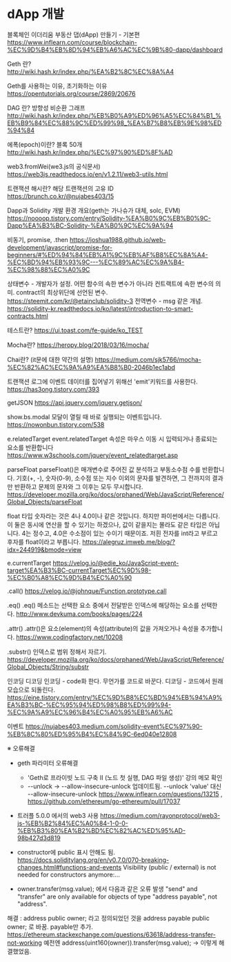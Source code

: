 # dApp 개발

블록체인 이더리움 부동산 댑(dApp) 만들기 - 기본편  
https://www.inflearn.com/course/blockchain-%EC%9D%B4%EB%8D%94%EB%A6%AC%EC%9B%80-dapp/dashboard


Geth 란?  
http://wiki.hash.kr/index.php/%EA%B2%8C%EC%8A%A4  

Geth를 사용하는 이유, 초기화하는 이유  
https://opentutorials.org/course/2869/20676  

DAG 란? 방향성 비순환 그래프  
http://wiki.hash.kr/index.php/%EB%B0%A9%ED%96%A5%EC%84%B1_%EB%B9%84%EC%88%9C%ED%99%98_%EA%B7%B8%EB%9E%98%ED%94%84  

에폭(epoch)이란? 블록 50개  
http://wiki.hash.kr/index.php/%EC%97%90%ED%8F%AD   

web3.fromWei(we3.js의 공식문서)  
https://web3js.readthedocs.io/en/v1.2.11/web3-utils.html  

트랜잭션 해시란? 해당 트랜잭션의 고유 ID  
https://brunch.co.kr/@nujabes403/15  

Dapp과 Solidity 개발 환경 개요(geth는 가나슈가 대체, solc, EVM)  
https://noooop.tistory.com/entry/Solidity-%EA%B0%9C%EB%B0%9C-Dapp%EA%B3%BC-Solidity-%EA%B0%9C%EC%9A%94  

비동기, promise, .then
https://joshua1988.github.io/web-development/javascript/promise-for-beginners/#%ED%94%84%EB%A1%9C%EB%AF%B8%EC%8A%A4-%EC%BD%94%EB%93%9C---%EC%89%AC%EC%9A%B4-%EC%98%88%EC%A0%9C

상태변수 - 개발자가 설정. 어떤 함수의 속한 변수가 아니라 컨트랙트에 속한 변수의 의미. contract의 최상위단에 선언된 변수. https://steemit.com/kr/@etainclub/solidity-3
전역변수 - msg 같은 개념. https://solidity-kr.readthedocs.io/ko/latest/introduction-to-smart-contracts.html

테스트란?
https://ui.toast.com/fe-guide/ko_TEST

Mocha란?
https://heropy.blog/2018/03/16/mocha/

Chai란? (it문에 대한 약간의 설명)
https://medium.com/sjk5766/mocha-%EC%82%AC%EC%9A%A9%EA%B8%B0-2046b1ec1abd

트랜잭션 로그에 이벤트 데이터를 집어넣기 위해선 'emit'키워드를 사용한다. 
https://has3ong.tistory.com/393

getJSON
https://api.jquery.com/jquery.getjson/

show.bs.modal
모달이 열릴 때 바로 실행되는 이벤트입니다.
https://nowonbun.tistory.com/538

e.relatedTarget
event.relatedTarget 속성은 마우스 이동 시 입력되거나 종료되는 요소를 반환합니다
https://www.w3schools.com/jquery/event_relatedtarget.asp

parseFloat
parseFloat()은 매개변수로 주어진 값 분석하고 부동소수점 수를 반환합니다. 기호(+, -), 숫자(0-9), 소수점 또는 지수 이외의 문자를 발견하면, 그 전까지의 결과만 반환하고 문제의 문자와 그 이후는 모두 무시합니다.
https://developer.mozilla.org/ko/docs/orphaned/Web/JavaScript/Reference/Global_Objects/parseFloat

float 타입
숫자라는 것은 4나 4.0이나 같은 것입니다. 하지만 파이썬에서는 다릅니다. 이 둘은 동시에 연산을 할 수 있기는 하겠으나, 값이 같을지는 몰라도 같은 타입은 아닙니다. 4는 정수고, 4.0은 수소점이 있는 수이기 때문이죠. 저흰 전자를 int라고 부르고 후자를 float이라고 부릅니다.
https://alegruz.imweb.me/blog/?idx=244919&bmode=view

e.currentTarget
https://velog.io/@edie_ko/JavaScript-event-target%EA%B3%BC-currentTarget%EC%9D%98-%EC%B0%A8%EC%9D%B4%EC%A0%90

.call() 
https://velog.io/@johnque/Function.prototype.call

.eq()
.eq() 메소드는 선택한 요소 중에서 전달받은 인덱스에 해당하는 요소를 선택한다.
http://www.devkuma.com/books/pages/224

.attr()
.attr()은 요소(element)의 속성(attribute)의 값을 가져오거나 속성을 추가합니다.
https://www.codingfactory.net/10208

.substr() 인덱스로 범위 정해서 자르기.
https://developer.mozilla.org/ko/docs/orphaned/Web/JavaScript/Reference/Global_Objects/String/substr

인코딩 디코딩
인코딩 - code화 한다. 무언가를 코드로 바꾼다.
디코딩 - 코드에서 원래 모습으로 되돌린다.
https://eine.tistory.com/entry/%EC%9D%B8%EC%BD%94%EB%94%A9%EA%B3%BC-%EC%95%94%ED%98%B8%ED%99%94-%EC%9A%A9%EC%96%B4%EC%A0%95%EB%A6%AC

이벤트 
https://nujabes403.medium.com/solidity-event%EC%97%90-%EB%8C%80%ED%95%B4%EC%84%9C-6ed040e12808

※ 오류해결
- geth 파라미터 오류해결
    * 'Geth로 프라이빗 노드 구축 II (노드 첫 실행, DAG 파일 생성)' 강의 메모 확인
    * --unlock -> --allow-insecure-unlock
    업데이트됨. --unlock 'value' 대신 --allow-insecure-unlock
    https://www.inflearn.com/questions/13215 , https://github.com/ethereum/go-ethereum/pull/17037         

- 트러플 5.0.0 에서의 web3 사용 
https://medium.com/rayonprotocol/web3-js-%EB%B2%84%EC%A0%84-1-0-0-%EB%B3%80%EA%B2%BD%EC%82%AC%ED%95%AD-98b427d3d819

- constructor에 public 표시 안해도 됨.
https://docs.soliditylang.org/en/v0.7.0/070-breaking-changes.html#functions-and-events
Visibility (public / external) is not needed for constructors anymore:...

- owner.transfer(msg.value); 에서 다음과 같은 오류 발생
"send" and "transfer" are only available for objects of type "address payable", not "address".

해결 : address public owner; 라고 정의되었던 것을 address payable public owner; 로 바꿈. payable만 추가.
https://ethereum.stackexchange.com/questions/63618/address-transfer-not-working
예전엔 address(uint160(owner)).transfer(msg.value); -> 이렇게 해결했었음.

    
